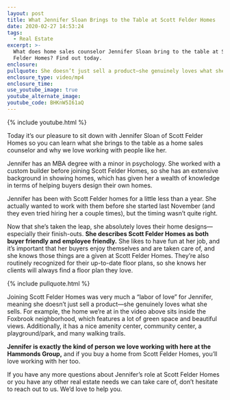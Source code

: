 ```yaml
---
layout: post
title: What Jennifer Sloan Brings to the Table at Scott Felder Homes
date: 2020-02-27 14:53:24
tags:
  - Real Estate
excerpt: >-
  What does home sales counselor Jennifer Sloan bring to the table at Scott
  Felder Homes? Find out today.
enclosure:
pullquote: She doesn’t just sell a product—she genuinely loves what she sells.
enclosure_type: video/mp4
enclosure_time:
use_youtube_image: true
youtube_alternate_image:
youtube_code: BHKnW5I61aQ
---
```


{% include youtube.html %}

Today it’s our pleasure to sit down with Jennifer Sloan of Scott Felder Homes so you can learn what she brings to the table as a home sales counselor and why we love working with people like her.&nbsp;

Jennifer has an MBA degree with a minor in psychology. She worked with a custom builder before joining Scott Felder Homes, so she has an extensive background in showing homes, which has given her a wealth of knowledge in terms of helping buyers design their own homes.&nbsp;

Jennifer has been with Scott Felder homes for a little less than a year. She actually wanted to work with them before she started last November (and they even tried hiring her a couple times), but the timing wasn’t quite right.&nbsp;

Now that she’s taken the leap, she absolutely loves their home designs—especially their finish-outs. **She describes Scott Felder Homes as both buyer friendly and employee friendly.** She likes to have fun at her job, and it’s important that her buyers enjoy themselves and are taken care of, and she knows those things are a given at Scott Felder Homes. They’re also routinely recognized for their up-to-date floor plans, so she knows her clients will always find a floor plan they love.&nbsp;

{% include pullquote.html %}

Joining Scott Felder Homes was very much a “labor of love” for Jennifer, meaning she doesn’t just sell a product—she genuinely loves what she sells. For example, the home we’re at in the video above sits inside the Foxbrook neighborhood, which features a lot of green space and beautiful views. Additionally, it has a nice amenity center, community center, a playground/park, and many walking trails.&nbsp;

**Jennifer is exactly the kind of person we love working with here at the Hammonds Group,** and if you buy a home from Scott Felder Homes, you’ll love working with her too.&nbsp;

If you have any more questions about Jennifer’s role at Scott Felder Homes or you have any other real estate needs we can take care of, don’t hesitate to reach out to us. We’d love to help you.